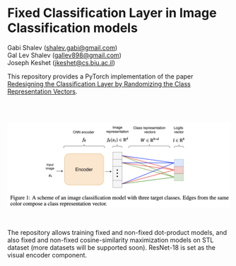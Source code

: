 # Fixed Classification Layer in Image Classification models

Gabi Shalev (shalev.gabi@gmail.com)<br/>
Gal Lev Shalev (gallev898@gmail.com)<br/>
Joseph Keshet (jkeshet@cs.biu.ac.il)<br/>

This repository provides a PyTorch implementation of the paper [Redesigning the Classification Layer by Randomizing the Class Representation Vectors](https://arxiv.org/abs/2011.08704).

<br/><br/>

![Model scheme](https://github.com/MLSpeech/FixedClassificationLayer/blob/main/images/fixed_layer.png)


<br/>

The repository allows training fixed and non-fixed dot-product models, and also fixed and non-fixed cosine-similarity maximization models on STL dataset (more datasets will be supported soon). ResNet-18 is set as the visual encoder component.
